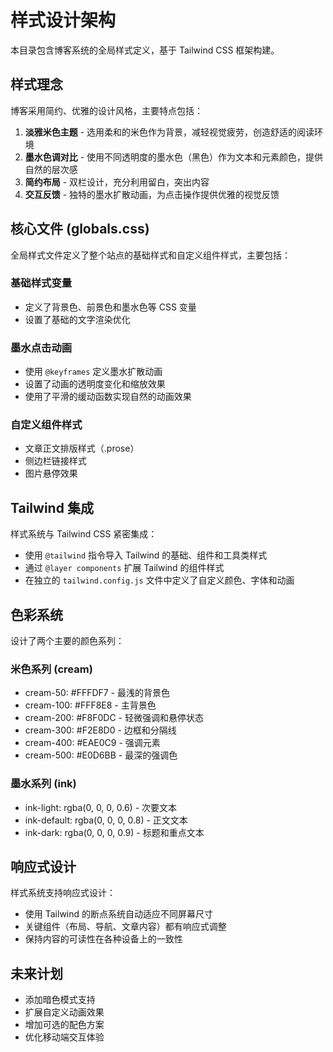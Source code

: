 # 样式设计架构

本目录包含博客系统的全局样式定义，基于 Tailwind CSS 框架构建。

## 样式理念

博客采用简约、优雅的设计风格，主要特点包括：

1. **淡雅米色主题** - 选用柔和的米色作为背景，减轻视觉疲劳，创造舒适的阅读环境
2. **墨水色调对比** - 使用不同透明度的墨水色（黑色）作为文本和元素颜色，提供自然的层次感
3. **简约布局** - 双栏设计，充分利用留白，突出内容
4. **交互反馈** - 独特的墨水扩散动画，为点击操作提供优雅的视觉反馈

## 核心文件 (globals.css)

全局样式文件定义了整个站点的基础样式和自定义组件样式，主要包括：

### 基础样式变量
- 定义了背景色、前景色和墨水色等 CSS 变量
- 设置了基础的文字渲染优化

### 墨水点击动画
- 使用 `@keyframes` 定义墨水扩散动画
- 设置了动画的透明度变化和缩放效果
- 使用了平滑的缓动函数实现自然的动画效果

### 自定义组件样式
- 文章正文排版样式（.prose）
- 侧边栏链接样式
- 图片悬停效果

## Tailwind 集成

样式系统与 Tailwind CSS 紧密集成：
- 使用 `@tailwind` 指令导入 Tailwind 的基础、组件和工具类样式
- 通过 `@layer components` 扩展 Tailwind 的组件样式
- 在独立的 `tailwind.config.js` 文件中定义了自定义颜色、字体和动画

## 色彩系统

设计了两个主要的颜色系列：

### 米色系列 (cream)
- cream-50: #FFFDF7 - 最浅的背景色
- cream-100: #FFF8E8 - 主背景色
- cream-200: #F8F0DC - 轻微强调和悬停状态
- cream-300: #F2E8D0 - 边框和分隔线
- cream-400: #EAE0C9 - 强调元素
- cream-500: #E0D6BB - 最深的强调色

### 墨水系列 (ink)
- ink-light: rgba(0, 0, 0, 0.6) - 次要文本
- ink-default: rgba(0, 0, 0, 0.8) - 正文文本
- ink-dark: rgba(0, 0, 0, 0.9) - 标题和重点文本

## 响应式设计

样式系统支持响应式设计：
- 使用 Tailwind 的断点系统自动适应不同屏幕尺寸
- 关键组件（布局、导航、文章内容）都有响应式调整
- 保持内容的可读性在各种设备上的一致性

## 未来计划

- 添加暗色模式支持
- 扩展自定义动画效果
- 增加可选的配色方案
- 优化移动端交互体验